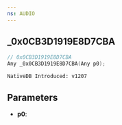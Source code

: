```yaml
---
ns: AUDIO
---
```

## _0x0CB3D1919E8D7CBA

```c
// 0x0CB3D1919E8D7CBA
Any _0x0CB3D1919E8D7CBA(Any p0);
```

```
NativeDB Introduced: v1207
```

## Parameters
* **p0**:
